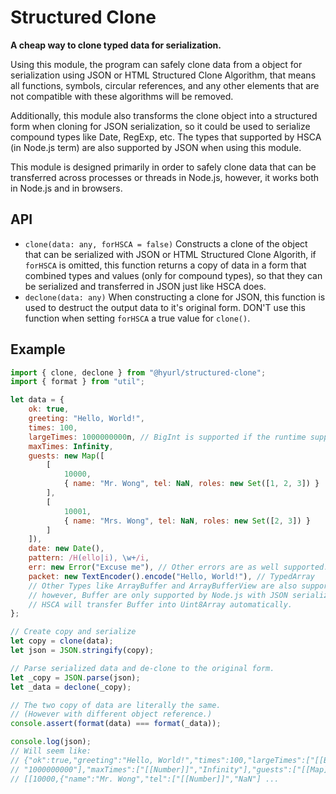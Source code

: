 # Structured Clone

**A cheap way to clone typed data for serialization.**

Using this module, the program can safely clone data from a object for
serialization using JSON or HTML Structured Clone Algorithm, that means all
functions, symbols, circular references, and any other elements that are not
compatible with these algorithms will be removed.

Additionally, this module also transforms the clone object into a structured
form when cloning for JSON serialization, so it could be used to serialize
compound types like Date, RegExp, etc. The types that supported by HSCA (in
Node.js term) are also supported by JSON when using this module.

This module is designed primarily in order to safely clone data that can be
transferred across processes or threads in Node.js, however, it works both in
Node.js and in browsers.

## API

- `clone(data: any, forHSCA = false)` Constructs a clone of the object that can be
    serialized with JSON or HTML Structured Clone Algorith, if `forHSCA` is
    omitted, this function returns a copy of data in a form that combined types
    and values (only for compound types), so that they can be serialized and
    transferred in JSON just like HSCA does.
- `declone(data: any)` When constructing a clone for JSON, this function is used
    to destruct the output data to it's original form. DON'T use this function
    when setting `forHSCA` a true value for `clone()`.

## Example

```js
import { clone, declone } from "@hyurl/structured-clone";
import { format } from "util";

let data = {
    ok: true,
    greeting: "Hello, World!",
    times: 100,
    largeTimes: 1000000000n, // BigInt is supported if the runtime supports it.
    maxTimes: Infinity,
    guests: new Map([
        [
            10000,
            { name: "Mr. Wong", tel: NaN, roles: new Set([1, 2, 3]) }
        ],
        [
            10001,
            { name: "Mrs. Wong", tel: NaN, roles: new Set([2, 3]) }
        ]
    ]),
    date: new Date(),
    pattern: /H(ello|i), \w+/i,
    err: new Error("Excuse me"), // Other errors are as well supported.
    packet: new TextEncoder().encode("Hello, World!"), // TypedArray
    // Other Types like ArrayBuffer and ArrayBufferView are also supported,
    // however, Buffer are only supported by Node.js with JSON serialization,
    // HSCA will transfer Buffer into Uint8Array automatically.
};

// Create copy and serialize
let copy = clone(data);
let json = JSON.stringify(copy);

// Parse serialized data and de-clone to the original form. 
let _copy = JSON.parse(json);
let _data = declone(_copy);

// The two copy of data are literally the same.
// (However with different object reference.)
console.assert(format(data) === format(_data));

console.log(json);
// Will seem like:
// {"ok":true,"greeting":"Hello, World!","times":100,"largeTimes":["[[BigInt]]",
// "1000000000"],"maxTimes":["[[Number]]","Infinity"],"guests":["[[Map]]",
// [[10000,{"name":"Mr. Wong","tel":["[[Number]]","NaN"] ...
```